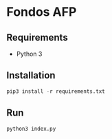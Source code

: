 # Fondos AFP

## Requirements

- Python 3

## Installation

```python
pip3 install -r requirements.txt
```

## Run

```python
python3 index.py
```
